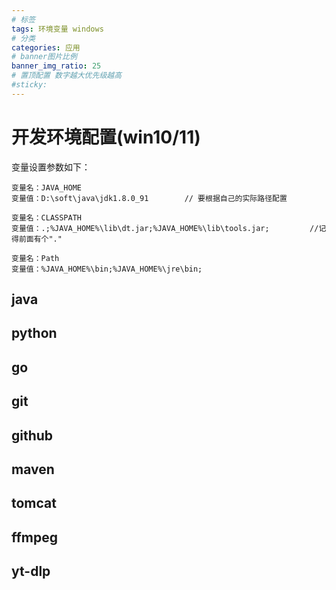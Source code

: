 ```yaml
---
# 标签
tags: 环境变量 windows
# 分类
categories: 应用
# banner图片比例
banner_img_ratio: 25
# 置顶配置 数字越大优先级越高
#sticky: 
---
```


# 开发环境配置(win10/11)

变量设置参数如下：

```shell
变量名：JAVA_HOME
变量值：D:\soft\java\jdk1.8.0_91        // 要根据自己的实际路径配置

变量名：CLASSPATH
变量值：.;%JAVA_HOME%\lib\dt.jar;%JAVA_HOME%\lib\tools.jar;         //记得前面有个"."

变量名：Path
变量值：%JAVA_HOME%\bin;%JAVA_HOME%\jre\bin;
```

## java 

## python

## go

## git

## github

## maven

## tomcat

## ffmpeg

## yt-dlp


